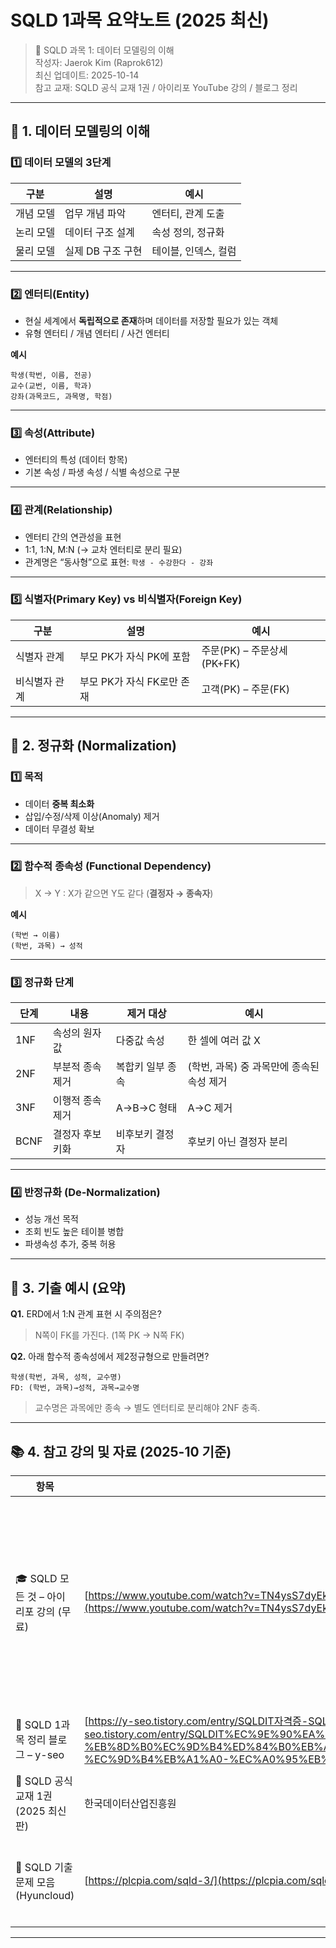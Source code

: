 # SQLD 1과목 요약노트 (2025 최신)
> 📘 SQLD 과목 1: 데이터 모델링의 이해  
> 작성자: Jaerok Kim (Raprok612)  
> 최신 업데이트: 2025-10-14  
> 참고 교재: SQLD 공식 교재 1권 / 아이리포 YouTube 강의 / 블로그 정리

---

## 📗 1. 데이터 모델링의 이해

### 1️⃣ 데이터 모델의 3단계
| 구분 | 설명 | 예시 |
|------|------|------|
| 개념 모델 | 업무 개념 파악 | 엔터티, 관계 도출 |
| 논리 모델 | 데이터 구조 설계 | 속성 정의, 정규화 |
| 물리 모델 | 실제 DB 구조 구현 | 테이블, 인덱스, 컬럼 |

---

### 2️⃣ 엔터티(Entity)
- 현실 세계에서 **독립적으로 존재**하며 데이터를 저장할 필요가 있는 객체  
- 유형 엔터티 / 개념 엔터티 / 사건 엔터티  

**예시**
```
학생(학번, 이름, 전공)
교수(교번, 이름, 학과)
강좌(과목코드, 과목명, 학점)
```

---

### 3️⃣ 속성(Attribute)
- 엔터티의 특성 (데이터 항목)  
- 기본 속성 / 파생 속성 / 식별 속성으로 구분  

---

### 4️⃣ 관계(Relationship)
- 엔터티 간의 연관성을 표현  
- 1:1, 1:N, M:N (→ 교차 엔터티로 분리 필요)  
- 관계명은 “동사형”으로 표현: `학생 - 수강한다 - 강좌`

---

### 5️⃣ 식별자(Primary Key) vs 비식별자(Foreign Key)
| 구분 | 설명 | 예시 |
|------|------|------|
| 식별자 관계 | 부모 PK가 자식 PK에 포함 | 주문(PK) – 주문상세(PK+FK) |
| 비식별자 관계 | 부모 PK가 자식 FK로만 존재 | 고객(PK) – 주문(FK) |

---

## 📘 2. 정규화 (Normalization)

### 1️⃣ 목적
- 데이터 **중복 최소화**  
- 삽입/수정/삭제 이상(Anomaly) 제거  
- 데이터 무결성 확보

---

### 2️⃣ 함수적 종속성 (Functional Dependency)
> X → Y : X가 같으면 Y도 같다 (**결정자 → 종속자**)

**예시**
```
(학번 → 이름)
(학번, 과목) → 성적
```

---

### 3️⃣ 정규화 단계
| 단계 | 내용 | 제거 대상 | 예시 |
|------|------|-----------|------|
| 1NF | 속성의 원자값 | 다중값 속성 | 한 셀에 여러 값 X |
| 2NF | 부분적 종속 제거 | 복합키 일부 종속 | (학번, 과목) 중 과목만에 종속된 속성 제거 |
| 3NF | 이행적 종속 제거 | A→B→C 형태 | A→C 제거 |
| BCNF | 결정자 후보키화 | 비후보키 결정자 | 후보키 아닌 결정자 분리 |

---

### 4️⃣ 반정규화 (De-Normalization)
- 성능 개선 목적  
- 조회 빈도 높은 테이블 병합  
- 파생속성 추가, 중복 허용  

---

## 🧮 3. 기출 예시 (요약)

**Q1.** ERD에서 1:N 관계 표현 시 주의점은?  
> N쪽이 FK를 가진다. (1쪽 PK → N쪽 FK)

**Q2.** 아래 함수적 종속성에서 제2정규형으로 만들려면?  
```
학생(학번, 과목, 성적, 교수명)
FD: (학번, 과목)→성적, 과목→교수명
```
> 교수명은 과목에만 종속 → 별도 엔터티로 분리해야 2NF 충족.

---

## 📚 4. 참고 강의 및 자료 (2025-10 기준)

| 항목 | 링크 | 설명 |
|------|------|------|
| 🎓 SQLD 모든 것 – 아이리포 강의 (무료) | [https://www.youtube.com/watch?v=TN4ysS7dyEk&list=PLDI0745yTBjXFuIFYqq3vzcQYuVyajFpC](https://www.youtube.com/watch?v=TN4ysS7dyEk&list=PLDI0745yTBjXFuIFYqq3vzcQYuVyajFpC) | SQLD 공식 교재 기반 1과목 개념·정규화 완전정리 (72개 강의 시리즈) |
| 📘 SQLD 1과목 정리 블로그 – y-seo | [https://y-seo.tistory.com/entry/SQLDIT자격증-SQLD-1과목-데이터모델링의이해-이론-정리](https://y-seo.tistory.com/entry/SQLDIT%EC%9E%90%EA%B2%A9%EC%A6%9D-SQLD-1%EA%B3%BC%EB%AA%A9-%EB%8D%B0%EC%9D%B4%ED%84%B0%EB%AA%A8%EB%8D%B8%EB%A7%81%EC%9D%98%EC%9D%B4%ED%95%B4-%EC%9D%B4%EB%A1%A0-%EC%A0%95%EB%A6%AC) | 교재 기반 핵심 요약 |
| 📗 SQLD 공식 교재 1권 (2025 최신판) | 한국데이터산업진흥원 | 출제 기준 공식 교재 |
| 📄 SQLD 기출문제 모음 (Hyuncloud) | [https://plcpia.com/sqld-3/](https://plcpia.com/sqld-3/) | 회차별 PDF 기출문제 모음 |

---